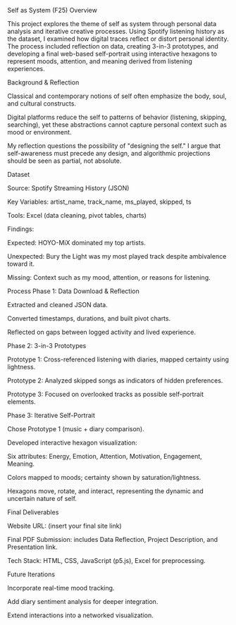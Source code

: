 Self as System (F25)
Overview

This project explores the theme of self as system through personal data analysis and iterative creative processes. Using Spotify listening history as the dataset, I examined how digital traces reflect or distort personal identity. The process included reflection on data, creating 3-in-3 prototypes, and developing a final web-based self-portrait using interactive hexagons to represent moods, attention, and meaning derived from listening experiences.

Background & Reflection

Classical and contemporary notions of self often emphasize the body, soul, and cultural constructs.

Digital platforms reduce the self to patterns of behavior (listening, skipping, searching), yet these abstractions cannot capture personal context such as mood or environment.

My reflection questions the possibility of "designing the self." I argue that self-awareness must precede any design, and algorithmic projections should be seen as partial, not absolute.

Dataset

Source: Spotify Streaming History (JSON)

Key Variables: artist_name, track_name, ms_played, skipped, ts

Tools: Excel (data cleaning, pivot tables, charts)

Findings:

Expected: HOYO-MiX dominated my top artists.

Unexpected: Bury the Light was my most played track despite ambivalence toward it.

Missing: Context such as my mood, attention, or reasons for listening.

Process
Phase 1: Data Download & Reflection

Extracted and cleaned JSON data.

Converted timestamps, durations, and built pivot charts.

Reflected on gaps between logged activity and lived experience.

Phase 2: 3-in-3 Prototypes

Prototype 1: Cross-referenced listening with diaries, mapped certainty using lightness.

Prototype 2: Analyzed skipped songs as indicators of hidden preferences.

Prototype 3: Focused on overlooked tracks as possible self-portrait elements.

Phase 3: Iterative Self-Portrait

Chose Prototype 1 (music + diary comparison).

Developed interactive hexagon visualization:

Six attributes: Energy, Emotion, Attention, Motivation, Engagement, Meaning.

Colors mapped to moods; certainty shown by saturation/lightness.

Hexagons move, rotate, and interact, representing the dynamic and uncertain nature of self.

Final Deliverables

Website URL: (insert your final site link)

Final PDF Submission: includes Data Reflection, Project Description, and Presentation link.

Tech Stack: HTML, CSS, JavaScript (p5.js), Excel for preprocessing.

Future Iterations

Incorporate real-time mood tracking.

Add diary sentiment analysis for deeper integration.

Extend interactions into a networked visualization.